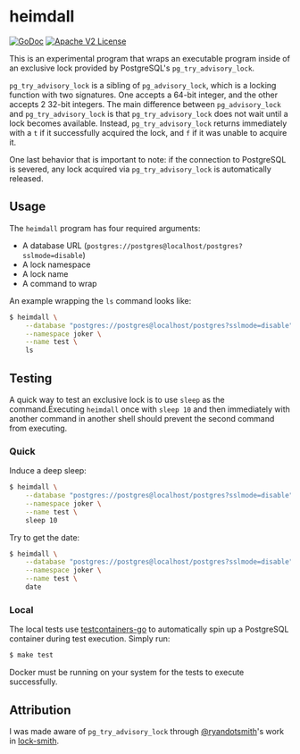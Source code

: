 # heimdall

[![GoDoc](http://img.shields.io/badge/godoc-reference-blue.svg)](http://godoc.org/github.com/hectcastro/heimdall/heimdall)
[![Apache V2 License](http://img.shields.io/badge/license-Apache%20V2-blue.svg)](https://github.com/hectcastro/heimdall/blob/main/LICENSE)

This is an experimental program that wraps an executable program inside of an exclusive lock provided by PostgreSQL's `pg_try_advisory_lock`.

`pg_try_advisory_lock` is a sibling of `pg_advisory_lock`, which is a locking
function with two signatures. One accepts a 64-bit integer, and the other accepts 2 32-bit integers. The main difference between `pg_advisory_lock` and `pg_try_advisory_lock` is that `pg_try_advisory_lock` does not wait until a lock
becomes available. Instead, `pg_try_advisory_lock` returns immediately with a `t` if it successfully acquired the lock, and `f` if it was unable to acquire it.

One last behavior that is important to note: if the connection to PostgreSQL is
severed, any lock acquired via `pg_try_advisory_lock` is automatically released.

## Usage

The `heimdall` program has four required arguments:

- A database URL (`postgres://postgres@localhost/postgres?sslmode=disable`)
- A lock namespace
- A lock name
- A command to wrap

An example wrapping the `ls` command looks like:

```bash
$ heimdall \
    --database "postgres://postgres@localhost/postgres?sslmode=disable" \
    --namespace joker \
    --name test \
    ls
```

## Testing

A quick way to test an exclusive lock is to use `sleep` as the command.Executing `heimdall` once with `sleep 10` and then immediately with another
command in another shell should prevent the second command from executing.

### Quick

Induce a deep sleep:

```bash
$ heimdall \
    --database "postgres://postgres@localhost/postgres?sslmode=disable" \
    --namespace joker \
    --name test \
    sleep 10
```

Try to get the date:

```bash
$ heimdall \
    --database "postgres://postgres@localhost/postgres?sslmode=disable" \
    --namespace joker \
    --name test \
    date
```

### Local

The local tests use [testcontainers-go](https://golang.testcontainers.org) to automatically spin up a PostgreSQL container during test execution. Simply run:

```bash
$ make test
```

Docker must be running on your system for the tests to execute successfully.

## Attribution

I was made aware of `pg_try_advisory_lock` through [@ryandotsmith](https://github.com/ryandotsmith)'s work in [lock-smith](https://github.com/ryandotsmith/lock-smith).
